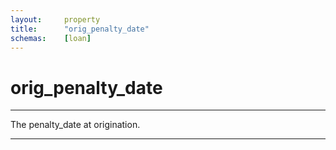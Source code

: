 ```yaml
---
layout:     property
title:      "orig_penalty_date"
schemas:    [loan]
---
```


# orig_penalty_date

---

The penalty_date at origination.

--- 